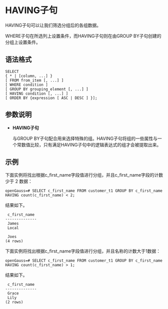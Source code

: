 # HAVING子句

HAVING子句可以让我们筛选分组后的各组数据。

WHERE子句在所选列上设置条件，而HAVING子句则在由GROUP BY子句创建的分组上设置条件。

## 语法格式<a name="section108517702319"></a>

```
SELECT 
{ * | [column, ...] }
[ FROM from_item [, ...] ]
[ WHERE condition ]
[ GROUP BY grouping_element [, ...] ]
[ HAVING condition [, ...] ]
[ ORDER BY {expression [ ASC | DESC ] }];
```

## 参数说明<a name="section1376271572414"></a>

-   **HAVING子句**

    与GROUP BY子句配合用来选择特殊的组。HAVING子句将组的一些属性与一个常数值比较，只有满足HAVING子句中的逻辑表达式的组才会被提取出来。


## 示例<a name="section9965828102619"></a>

下面实例将找出根据c\_first\_name字段值进行分组，并且c\_first\_name字段的计数少于 2 数据：

```
openGauss=# SELECT c_first_name FROM customer_t1 GROUP BY c_first_name HAVING count(c_first_name) < 2;
```

结果如下。

```
 c_first_name
--------------
 James
 Local

 Joes
(4 rows)
```

下面实例将找出根据c\_first\_name字段值进行分组，并且名称的计数大于1数据：

```
openGauss=# SELECT c_first_name FROM customer_t1 GROUP BY c_first_name HAVING count(c_first_name) > 1;
```

结果如下。

```
 c_first_name
--------------
 Grace
 Lily
(2 rows)
```

